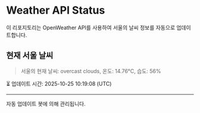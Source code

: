 
# Weather API Status

이 리포지토리는 OpenWeather API를 사용하여 서울의 날씨 정보를 자동으로 업데이트합니다.

## 현재 서울 날씨
> 서울의 현재 날씨: overcast clouds, 온도: 14.76°C, 습도: 56%

⏳ 업데이트 시간: 2025-10-25 10:19:08 (UTC)

---
자동 업데이트 봇에 의해 관리됩니다.
